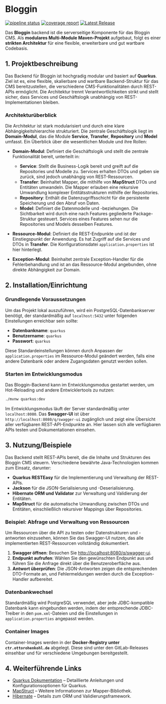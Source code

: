 # Bloggin

[![pipeline status](http://lab.ottorohenkohl.de/entwicklung/java/bloggin/badges/main/pipeline.svg)](http://lab.ottorohenkohl.de/entwicklung/java/bloggin/-/commits/main) [![coverage report](http://lab.ottorohenkohl.de/entwicklung/java/bloggin/badges/main/coverage.svg)](http://lab.ottorohenkohl.de/entwicklung/java/bloggin/-/commits/main) [![Latest Release](http://lab.ottorohenkohl.de/entwicklung/java/bloggin/-/badges/release.svg)](http://lab.ottorohenkohl.de/entwicklung/java/bloggin/-/releases)

Das **Bloggin** backend ist die serverseitige Komponente für das Bloggin CMS. Als **modulares Multi-Module Maven-Projekt** aufgebaut, folgt es einer **strikten Architektur** für eine flexible, erweiterbare und gut wartbare Codebasis.

## 1. Projektbeschreibung

Das Backend für Bloggin ist hochgradig modular und basiert auf **Quarkus**. Ziel ist es, eine flexible, skalierbare und wartbare Backend-Struktur für das CMS bereitzustellen, die verschiedene CMS-Funktionalitäten durch REST-APIs ermöglicht. Die Architektur trennt Verantwortlichkeiten strikt und stellt sicher, dass Services und Geschäftslogik unabhängig von REST-Implementationen bleiben.

### Architekturüberblick

Die Architektur ist stark modularisiert und durch eine klare Abhängigkeitshierarchie strukturiert. Die zentrale Geschäftslogik liegt im **Domain-Modul**, das die Module **Service**, **Transfer**, **Repository** und **Model** umfasst. Ein Überblick über die wesentlichen Module und ihre Rollen:

- **Domain-Modul**: Definiert die Geschäftslogik und stellt die zentrale Funktionalität bereit, unterteilt in:
    - **Service**: Stellt die Business-Logik bereit und greift auf die Repositories und Modelle zu. Services erhalten DTOs und geben sie zurück, sind jedoch unabhängig von REST-Ressourcen.
    - **Transfer**: Beinhaltet Mapper, die mithilfe von **MapStruct** DTOs und Entitäten umwandeln. Die Mapper erlauben eine rekursive Umwandlung komplexer Entitätsstrukturen mithilfe der Repositories.
    - **Repository**: Enthält die Datenzugriffsschicht für die persistente Speicherung und den Abruf von Daten.
    - **Model**: Definiert die Datenmodelle und -beziehungen. Die Sichtbarkeit wird durch eine nach Features gegliederte Package-Struktur gesteuert. Services eines Features sehen nur die Repositories und Models desselben Features.

- **Ressource-Modul**: Definiert die REST-Endpunkte und ist der Einstiegspunkt der Anwendung. Es hat Zugriff auf die Services und DTOs in **Transfer**. Die Konfigurationsdatei `application.properties` ist hier hinterlegt.

- **Exception-Modul**: Beinhaltet zentrale Exception-Handler für die Fehlerbehandlung und ist an das Ressource-Modul angebunden, ohne direkte Abhängigkeit zur Domain.

## 2. Installation/Einrichtung

### Grundlegende Voraussetzungen

Um das Projekt lokal auszuführen, wird ein PostgreSQL-Datenbankserver benötigt, der standardmäßig auf `localhost:5432` unter folgenden Einstellungen erreichbar sein sollte:

- **Datenbankname**: `quarkus`
- **Benutzername**: `quarkus`
- **Passwort**: `quarkus`

Diese Standardeinstellungen können durch Anpassen der `application.properties` im Ressource-Modul geändert werden, falls eine andere Datenbank oder andere Zugangsdaten genutzt werden sollen.

### Starten im Entwicklungsmodus

Das Bloggin-Backend kann im Entwicklungsmodus gestartet werden, um Hot-Reloading und andere Entwicklertools zu nutzen:

```bash
./mvnw quarkus:dev
```

Im Entwicklungsmodus läuft der Server standardmäßig unter `localhost:8080`. Das **Swagger-UI** ist über `http://localhost:8080/q/swagger-ui` zugänglich und zeigt eine Übersicht aller verfügbaren REST-API-Endpunkte an. Hier lassen sich alle verfügbaren APIs testen und Dokumentationen einsehen.

## 3. Nutzung/Beispiele

Das Backend stellt REST-APIs bereit, die die Inhalte und Strukturen des Bloggin CMS steuern. Verschiedene bewährte Java-Technologien kommen zum Einsatz, darunter:

- **Quarkus RESTEasy** für die Implementierung und Verwaltung der REST-APIs.
- **Jackson** für die JSON-Serialisierung und -Deserialisierung.
- **Hibernate ORM und Validator** zur Verwaltung und Validierung der Entitäten.
- **MapStruct** für die automatische Umwandlung zwischen DTOs und Entitäten, einschließlich rekursiver Mappings über Repositories.

### Beispiel: Abfrage und Verwaltung von Ressourcen

Um Ressourcen über die API zu testen oder Datenstrukturen und -antworten einzusehen, können Sie das Swagger-UI nutzen, das alle implementierten REST-Ressourcen vollständig dokumentiert.

1. **Swagger öffnen**: Besuchen Sie [http://localhost:8080/q/swagger-ui](http://localhost:8080/q/swagger-ui).
2. **Endpunkt aufrufen**: Wählen Sie den gewünschten Endpunkt aus und führen Sie die Anfrage direkt über die Benutzeroberfläche aus.
3. **Antwort überprüfen**: Die JSON-Antworten zeigen die entsprechenden DTO-Formate an, und Fehlermeldungen werden durch die Exception-Handler aufbereitet.

### Datenbankwechsel

Standardmäßig wird PostgreSQL verwendet, aber jede JDBC-kompatible Datenbank kann eingebunden werden, indem der entsprechende JDBC-Treiber in den `pom.xml`-Dateien und die Einstellungen in `application.properties` angepasst werden.

### Container Images

Container-Images werden in der **Docker-Registry unter `ctr.ottorohenkohl.de`** abgelegt. Diese sind unter den GitLab-Releases einsehbar und für verschiedene Umgebungen bereitgestellt.

## 4. Weiterführende Links

- [Quarkus Dokumentation](https://https://quarkus.io/guides/) – Detaillierte Anleitungen und Konfigurationsoptionen für Quarkus.
- [MapStruct](https://mapstruct.org/) – Weitere Informationen zur Mapper-Bibliothek.
- [Hibernate](https://hibernate.org/) – Details zum ORM und Validierungsframework.